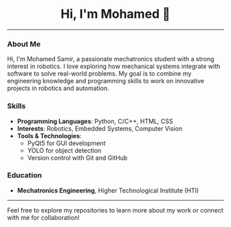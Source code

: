 <p>
  <h1  align="center">
    Hi, I'm Mohamed 👋
  </h1>
</p>

---

### About Me
Hi, I'm Mohamed Samir, a passionate mechatronics student with a strong interest in robotics. I love exploring how mechanical systems integrate with software to solve real-world problems. My goal is to combine my engineering knowledge and programming skills to work on innovative projects in robotics and automation.

### Skills
- **Programming Languages**: Python, C/C++, HTML, CSS
- **Interests**: Robotics, Embedded Systems, Computer Vision
- **Tools & Technologies**: 
  - PyQt5 for GUI development
  - YOLO for object detection
  - Version control with Git and GitHub
  
### Education
- **Mechatronics Engineering**, Higher Technological Institute (HTI)

---

Feel free to explore my repositories to learn more about my work or connect with me for collaboration!
